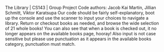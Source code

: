 The Library | CS143 | Group Project
Code authors: Jacob Kai Martin, Jillian Schmitt, Viktor Karatsupa
Our code should be fairly self-explanatory, boot up the console and use the scanner to input your choices to navigate
a library. Return or checkout books as needed, and browse the wide selection of 21 whole books! You can also see that
when a book is checked out, it no longer appears on the available books page, hooray! Also input is not case sensitive
but please use punctuation as it appears in the available books category, punctuation must match.
